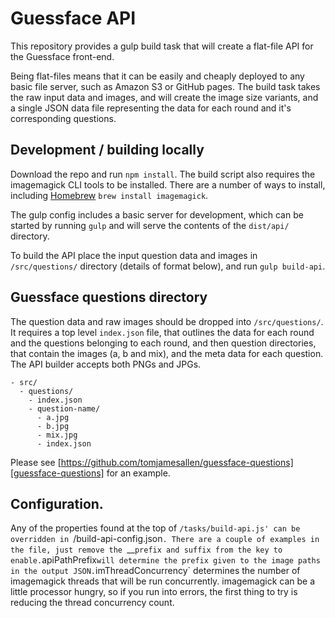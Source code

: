 # Guessface API

This repository provides a gulp build task that will create a flat-file API for the Guessface front-end. 

Being flat-files means that it can be easily and cheaply deployed to any basic file server, such as Amazon S3 or GitHub pages. The build task takes the raw input data and images, and will create the image size variants, and a single JSON data file representing the data for each round and it's corresponding questions.


## Development / building locally

Download the repo and run `npm install`. The build script also requires the imagemagick CLI tools to be installed. There are a number of ways to install, including [Homebrew][Homebrew] `brew install imagemagick`.

The gulp config includes a basic server for development, which can be started by running `gulp` and will serve the contents of the `dist/api/` directory.

To build the API place the input question data and images in `/src/questions/` directory (details of format below), and run `gulp build-api`.


## Guessface questions directory

The question data and raw images should be dropped into `/src/questions/`. It requires a top level `index.json` file, that outlines the data for each round and the questions belonging to each round, and then question directories, that contain the images (a, b and mix), and the meta data for each question. The API builder accepts both PNGs and JPGs.

    - src/
      - questions/
        - index.json
        - question-name/
          - a.jpg
          - b.jpg
          - mix.jpg
          - index.json

Please see [https://github.com/tomjamesallen/guessface-questions][guessface-questions] for an example.

## Configuration.

Any of the properties found at the top of `/tasks/build-api.js' can be overridden in `/build-api-config.json`. There are a couple of examples in the file, just remove the `__` prefix and suffix from the key to enable. `apiPathPrefix` will determine the prefix given to the image paths in the output JSON. `imThreadConcurrency` determines the number of imagemagick threads that will be run concurrently. imagemagick can be a little processor hungry, so if you run into errors, the first thing to try is reducing the thread concurrency count.

[Homebrew]: http://brew.sh
[guessface-questions]: https://github.com/tomjamesallen/guessface-questions
